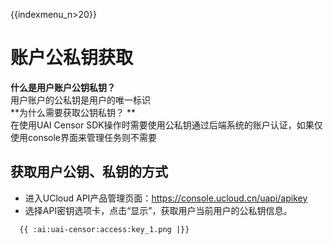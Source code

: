 {{indexmenu_n>20}}

# 账户公私钥获取

**什么是用户账户公钥私钥？**  
用户账户的公私钥是用户的唯一标识  
\*\*为什么需要获取公钥私钥？ \*\*  
在使用UAI Censor SDK操作时需要使用公私钥通过后端系统的账户认证，如果仅使用console界面来管理任务则不需要  

## 获取用户公钥、私钥的方式

  - 进入UCloud API产品管理页面：<https://console.ucloud.cn/uapi/apikey>
  - 选择API密钥选项卡，点击“显示”，获取用户当前用户的公私钥信息。



``` 
  {{ :ai:uai-censor:access:key_1.png |}}
```

